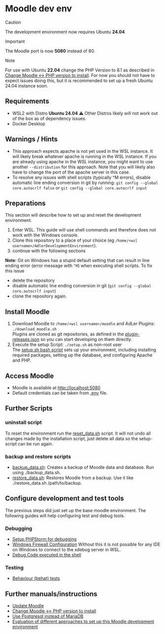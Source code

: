 # Moodle dev env
> [!CAUTION]
> The development environment now requires Ubuntu **24.04**

> [!IMPORTANT]
> The Moodle port is now **5080** instead of 80.

> [!NOTE]  
> For use with Ubuntu **22.04** change the PHP Version to 8.1 as described in [Change Moodle <-> PHP version to install](doc/change_moodle_php_version.md).
> For now you should not have to expect issues doing this, but it is recommended to set up a fresh Ubuntu 24.04 instance 
> soon.

## Requirements
- WSL2 with Distro **Ubuntu 24.04**
  ⚠️ Other Distros likely will not work out of the box as of dependency issues.
- Docker Desktop

## Warnings / Hints
- This approach expects apache is not yet used in the WSL instance.
  It will likely break whatever apache is running in the WSL instance.
  If you are already using apache in the WSL instance, you might want to use another `--distribution` for this approach.
  Note that you will likely also have to change the port of the apache server in this case.
- To resolve any issues with shell scripts (typically ^M errors), disable automatic line ending conversion in git by running:
`git config --global core.autocrlf false` or `git config --global core.autocrlf input`

## Preparations
This section will describe how to set up and reset the development environment.

1. Enter WSL. This guide will use shell commands and therefore does not work with the Windows console.
2. Clone this repository to a place of your choice (eg `/home/<wsl username>/AdlerDevelopmentEnvironment`).
3. continue with the following sections

**Note**: Git on Windows has a stupid default setting that can result in line ending error (error message with `^M`) 
when executing shell scripts. To fix this issue
- delete the repository
- disable automatic line ending conversion in git (`git config --global core.autocrlf input`)
- clone the repository again.

## Install Moodle
1) Download Moodle to `/home/<wsl username>/moodle` and AdLer Plugins: `./download_moodle.sh` \
   Plugins are cloned as git repositories, as defined in the [plugin-releases.json](https://github.com/ProjektAdLer/moodle-docker/blob/main/plugin-releases.json) so you can start developing on them directly.
2) Execute the setup Script: `./setup.sh` as non-root user \
   The [setup.sh bash script](setup.sh) sets up your environment, including installing required packages, setting up the database, and configuring Apache and PHP.

## Access Moodle
- Moodle is available at [http://localhost:5080](http://localhost:5080)
- Default credentials can be taken from [.env](.env) file.

## Further Scripts

### uninstall script

To reset the environment run the [reset_data.sh](reset_data.sh) script.
It will not undo all changes made by the installation script, just delete all data so the setup-script can be run again.

### backup and restore scripts
- [backup_data.sh](backup_data.sh): Creates a backup of Moodle data and database. Run using ./backup_data.sh.
- [restore_data.sh](restore_data.sh): Restores Moodle from a backup. Use it like ./restore_data.sh /path/to/backup.

## Configure development and test tools
The previous steps did just set up the base moodle environment. The following guides will help configuring test and
debug tools.

### Debugging
- [Setup PHPStorm for debugging](doc/debug/configure_phpstorm.md)
- [Windows Firewall Configuration](doc/debug/windows_firewall_setup.md)
  Without this it is not possible for any IDE on Windows to connect to the xdebug server in WSL.
- [Debug Code executed in the shell](doc/debug/command_line_debug.md)

### Testing
- [Behaviour (behat) tests](doc/behat_tests.md)


## Further manuals/instructions
- [Update Moodle](doc/update_moodle.md)
- [Change Moodle <-> PHP version to install](doc/change_moodle_php_version.md)
- [Use Postgresql instead of MariaDB](doc/postgresql.md)
- [Evaluation of different approaches to set up this Moodle development environment](doc/alternative_approaches.md)
